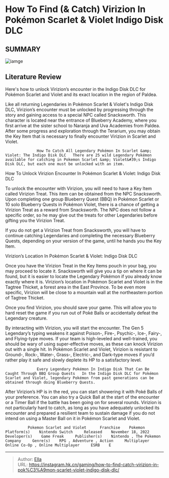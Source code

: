 # How To Find (&amp; Catch) Virizion In Pokémon Scarlet &amp; Violet Indigo Disk DLC


## SUMMARY 

![iamge](https://static1.srcdn.com/wordpress/wp-content/uploads/2024/01/virizion-in-pok-mon-scarlet-violet-indigo-disk-dlc.jpg)

## Literature Review

Here&#39;s how to unlock Virizion’s encounter in the Indigo Disk DLC for Pokémon Scarlet and Violet and its exact location in the region of Paldea.





Like all returning Legendaries in Pokémon Scarlet &amp; Violet&#39;s Indigo Disk DLC, Virizion’s encounter must be unlocked by progressing through the story and gaining access to a special NPC called Snacksworth. This character is located near the entrance of Blueberry Academy, where you first arrive at the sister school to Naranja and Uva Academies from Paldea. After some progress and exploration through the Terarium, you may obtain the Key Item that is necessary to finally encounter Virizion in Scarlet and Violet.




                  How To Catch All Legendary Pokémon In Scarlet &amp; Violet: The Indigo Disk DLC   There are 25 wild Legendary Pokémon available for catching in Pokemon Scarlet &amp; Violet&#39;s Indigo Disk DLC, but each one must be unlocked with an item.   


 How To Unlock Virizion Encounter In Pokémon Scarlet &amp; Violet: Indigo Disk DLC 
          

To unlock the encounter with Virizion, you will need to have a Key Item called Virizion Treat. This item can be obtained from the NPC Snacksworth. Upon completing one group Blueberry Quest (BBQ) in Pokémon Scarlet or 10 solo Blueberry Quests in Pokémon Violet, there is a chance of getting a Virizion Treat as a reward from Snacksworth. The NPC does not follow a specific order, so he may give out the treats for other Legendaries before gifting you the Virizion Treat.



If you do not get a Virizion Treat from Snacksworth, you will have to continue catching Legendaries and completing the necessary Blueberry Quests, depending on your version of the game, until he hands you the Key Item.









 Virizion’s Location In Pokémon Scarlet &amp; Violet: Indigo Disk DLC 
          

Once you have the Virizion Treat in the Key Items pouch in your bag, you may proceed to locate it. Snacksworth will give you a tip on where it can be found, but it is easier to locate the Legendary Pokémon if you already know exactly where it is. Virizion’s location in Pokémon Scarlet and Violet is in the Tagtree Thicket, a forest area in the East Province. To be even more specific, Virizion will be close to a mountain wall at the northeastern portion of Tagtree Thicket.



Once you find Virizion, you should save your game. This will allow you to hard reset the game if you run out of Poké Balls or accidentally defeat the Legendary creature.




By interacting with Virizion, you will start the encounter. The Gen 5 Legendary’s typing weakens it against Poison-, Fire-, Psychic-, Ice-, Fairy-, and Flying-type moves. If your team is high-leveled and well-trained, you should be wary of using super-effective moves, as these can knock Virizion out with a single hit. In Pokémon Scarlet and Violet, Virizion is resistant to Ground-, Rock-, Water-, Grass-, Electric-, and Dark-type moves if you’d rather play it safe and slowly deplete its HP to a satisfactory level.




                  Every Legendary Pokémon In Indigo Disk That Can Be Caught Through BBQ Group Quests   In the Indigo Disk DLC for Pokémon Scarlet and Violet, legendary Pokémon from past generations can be obtained through doing Blueberry Quests.   

After Virizion’s HP is in the red, you can start showering it with Poké Balls of your preference. You can also try a Quick Ball at the start of the encounter or a Timer Ball if the battle has been going on for several rounds. Virizion is not particularly hard to catch, as long as you have adequately unlocked its encounter and prepared a resilient team to sustain damage if you do not intend on using a Master Ball on it in Pokémon Scarlet and Violet.

              Pokemon Scarlet and Violet      Franchise    Pokemon     Platform(s)    Nintendo Switch     Released    November 18, 2022     Developer(s)    Game Freak     Publisher(s)    Nintendo , The Pokemon Company     Genre(s)    RPG , Adventure , Action     Multiplayer    Online Co-Op , Online Multiplayer     ESRB    E      


---

> Author: [Ella](https://instagram.hk.cn/)  
> URL: https://instagram.hk.cn/gaming/how-to-find-catch-virizion-in-pok%C3%A9mon-scarlet-violet-indigo-disk-dlc/  

